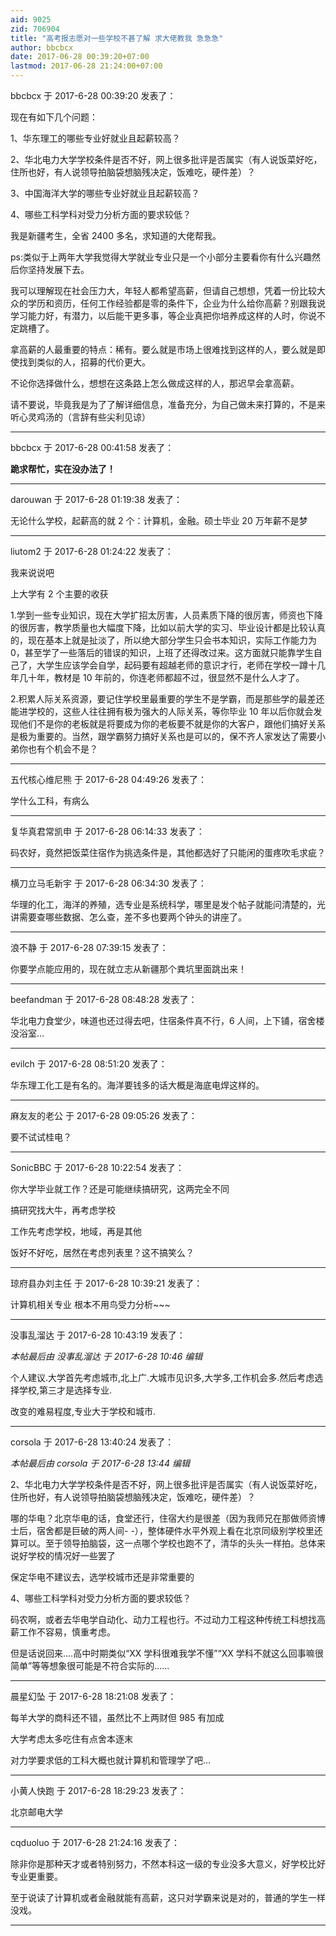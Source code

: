 ```yaml
---
aid: 9025
zid: 706904
title: "高考报志愿对一些学校不甚了解 求大佬教我 急急急"
author: bbcbcx
date: 2017-06-28 00:39:20+07:00
lastmod: 2017-06-28 21:24:00+07:00
---
```


bbcbcx 于 2017-6-28 00:39:20 发表了：

现在有如下几个问题：

1、华东理工的哪些专业好就业且起薪较高？

2、华北电力大学学校条件是否不好，网上很多批评是否属实（有人说饭菜好吃，住所也好，有人说领导拍脑袋想脑残决定，饭难吃，硬件差）？

3、中国海洋大学的哪些专业好就业且起薪较高？

4、哪些工科学科对受力分析方面的要求较低？

我是新疆考生，全省 2400 多名，求知道的大佬帮我。

ps:类似于上两年大学我觉得大学就业专业只是一个小部分主要看你有什么兴趣然后你坚持发展下去。

我可以理解现在社会压力大，年轻人都希望高薪，但请自己想想，凭着一份比较大众的学历和资历，任何工作经验都是零的条件下，企业为什么给你高薪？别跟我说学习能力好，有潜力，以后能干更多事，等企业真把你培养成这样的人时，你说不定跳槽了。

拿高薪的人最重要的特点：稀有。要么就是市场上很难找到这样的人，要么就是即使找到类似的人，招募的代价更大。

不论你选择做什么，想想在这条路上怎么做成这样的人，那迟早会拿高薪。

请不要说，毕竟我是为了了解详细信息，准备充分，为自己做未来打算的，不是来听心灵鸡汤的（言辞有些尖利见谅）

---

bbcbcx 于 2017-6-28 00:41:58 发表了：

**跪求帮忙，实在没办法了！**

---

darouwan 于 2017-6-28 01:19:38 发表了：

无论什么学校，起薪高的就 2 个：计算机，金融。硕士毕业 20 万年薪不是梦

---

liutom2 于 2017-6-28 01:24:22 发表了：

我来说说吧

上大学有 2 个主要的收获

1.学到一些专业知识，现在大学扩招太厉害，人员素质下降的很厉害，师资也下降的很厉害，教学质量也大幅度下降，比如以前大学的实习、毕业设计都是比较认真的，现在基本上就是扯淡了，所以绝大部分学生只会书本知识，实际工作能力为 0，甚至学了一些落后的错误的知识，上班了还得改过来。这方面就只能靠学生自己了，大学生应该学会自学，起码要有超越老师的意识才行，老师在学校一蹲十几年几十年，教材是 10 年前的，你连老师都超不过，很显然不是什么人才了。

2.积累人际关系资源，要记住学校里最重要的学生不是学霸，而是那些学的最差还能进学校的，这些人往往拥有极为强大的人际关系，等你毕业 10 年以后你就会发现他们不是你的老板就是将要成为你的老板要不就是你的大客户，跟他们搞好关系是极为重要的。当然，跟学霸努力搞好关系也是可以的，保不齐人家发达了需要小弟你也有个机会不是？

---

五代核心维尼熊 于 2017-6-28 04:49:26 发表了：

学什么工科，有病么

---

复华真君常凯申 于 2017-6-28 06:14:33 发表了：

码农好，竟然把饭菜住宿作为挑选条件是，其他都选好了只能闲的蛋疼吹毛求疵？

---

横刀立马毛新宇 于 2017-6-28 06:34:30 发表了：

华理的化工，海洋的养殖，选专业是系统科学，哪里是发个帖子就能问清楚的，光讲需要查哪些数据、怎么查，差不多也要两个钟头的讲座了。

---

浪不静 于 2017-6-28 07:39:15 发表了：

你要学点能应用的，现在就立志从新疆那个粪坑里面跳出来！

---

beefandman 于 2017-6-28 08:48:28 发表了：

华北电力食堂少，味道也还过得去吧，住宿条件真不行，6 人间，上下铺，宿舍楼没浴室…

---

evilch 于 2017-6-28 08:51:20 发表了：

华东理工化工是有名的。海洋要钱多的话大概是海底电焊这样的。

---

麻友友的老公 于 2017-6-28 09:05:26 发表了：

要不试试桂电？

---

SonicBBC 于 2017-6-28 10:22:54 发表了：

你大学毕业就工作？还是可能继续搞研究，这两完全不同

搞研究找大牛，再考虑学校

工作先考虑学校，地域，再是其他

饭好不好吃，居然在考虑列表里？这不搞笑么？

---

琼府县办刘主任 于 2017-6-28 10:39:21 发表了：

计算机相关专业 根本不用鸟受力分析~~~

---

没事乱溜达 于 2017-6-28 10:43:19 发表了：

_本帖最后由 没事乱溜达 于 2017-6-28 10:46 编辑_

个人建议.大学首先考虑城市,北上广.大城市见识多,大学多,工作机会多.然后考虑选择学校,第三才是选择专业.

改变的难易程度,专业大于学校和城市.

---

corsola 于 2017-6-28 13:40:24 发表了：

_本帖最后由 corsola 于 2017-6-28 13:44 编辑_

2、华北电力大学学校条件是否不好，网上很多批评是否属实（有人说饭菜好吃，住所也好，有人说领导拍脑袋想脑残决定，饭难吃，硬件差）？

哪的华电？北京华电的话，食堂还行，住宿大约是很差（因为我师兄在那做师资博士后，宿舍都是巨破的两人间- -），整体硬件水平外观上看在北京同级别学校里还算可以。至于领导拍脑袋，这一点哪个学校也跑不了，清华的头头一样拍。总体来说好学校的情况好一些罢了

保定华电不建议去，选学校城市还是非常重要的

4、哪些工科学科对受力分析方面的要求较低？

码农啊，或者去华电学自动化、动力工程也行。不过动力工程这种传统工科想找高薪工作不容易，慎重考虑。

但是话说回来....高中时期类似“XX 学科很难我学不懂”“XX 学科不就这么回事嘛很简单”等等想象很可能是不符合实际的......

---

晨星幻坠 于 2017-6-28 18:21:08 发表了：

每羊大学的商科还不错，虽然比不上两财但 985 有加成

大学考虑太多吃住有点舍本逐末

对力学要求低的工科大概也就计算机和管理学了吧…

---

小黄人快跑 于 2017-6-28 18:29:23 发表了：

北京邮电大学

---

cqduoluo 于 2017-6-28 21:24:16 发表了：

除非你是那种天才或者特别努力，不然本科这一级的专业没多大意义，好学校比好专业更重要。

至于说读了计算机或者金融就能有高薪，这只对学霸来说是对的，普通的学生一样没戏。

---
